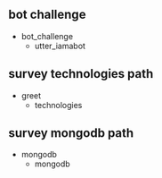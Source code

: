 ## bot challenge
* bot_challenge
  - utter_iamabot

## survey technologies path
* greet
    - technologies
    

## survey mongodb path
* mongodb
    - mongodb